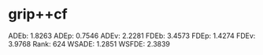 # grip++cf

ADEb: 1.8263
ADEp: 0.7546
ADEv: 2.2281
FDEb: 3.4573
FDEp: 1.4274
FDEv: 3.9768
Rank: 624
WSADE: 1.2851
WSFDE: 2.3839